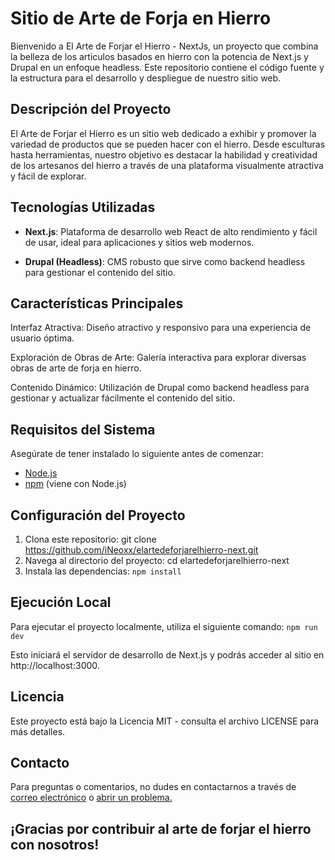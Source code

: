 # Sitio de Arte de Forja en Hierro
Bienvenido a El Arte de Forjar el Hierro - NextJs, un proyecto que combina la belleza de los articulos basados en hierro con la potencia de Next.js y Drupal en un enfoque headless. Este repositorio contiene el código fuente y la estructura para el desarrollo y despliegue de nuestro sitio web.

## Descripción del Proyecto
El Arte de Forjar el Hierro es un sitio web dedicado a exhibir y promover la variedad de productos que se pueden hacer con el hierro. Desde esculturas hasta herramientas, nuestro objetivo es destacar la habilidad y creatividad de los artesanos del hierro a través de una plataforma visualmente atractiva y fácil de explorar.

## Tecnologías Utilizadas
- **Next.js**: Plataforma de desarrollo web React de alto rendimiento y fácil de usar, ideal para aplicaciones y sitios web modernos.

- **Drupal (Headless)**: CMS robusto que sirve como backend headless para gestionar el contenido del sitio.

## Características Principales
Interfaz Atractiva: Diseño atractivo y responsivo para una experiencia de usuario óptima.

Exploración de Obras de Arte: Galería interactiva para explorar diversas obras de arte de forja en hierro.

Contenido Dinámico: Utilización de Drupal como backend headless para gestionar y actualizar fácilmente el contenido del sitio.

## Requisitos del Sistema
Asegúrate de tener instalado lo siguiente antes de comenzar:

- [Node.js](https://nodejs.org/)
- [npm](https://www.npmjs.com/) (viene con Node.js)

## Configuración del Proyecto
1. Clona este repositorio: git clone https://github.com/iNeoxx/elartedeforjarelhierro-next.git
2. Navega al directorio del proyecto: cd elartedeforjarelhierro-next
3. Instala las dependencias: `npm install`
## Ejecución Local
Para ejecutar el proyecto localmente, utiliza el siguiente comando:
`npm run dev`

Esto iniciará el servidor de desarrollo de Next.js y podrás acceder al sitio en http://localhost:3000.

## Licencia
Este proyecto está bajo la Licencia MIT - consulta el archivo LICENSE para más detalles.

## Contacto
Para preguntas o comentarios, no dudes en contactarnos a través de [correo electrónico](hilder2805@gmail.com) o [abrir un problema.](https://github.com/iNeoxx/elartedeforjarelhierro-next/issues)

## ¡Gracias por contribuir al arte de forjar el hierro con nosotros!